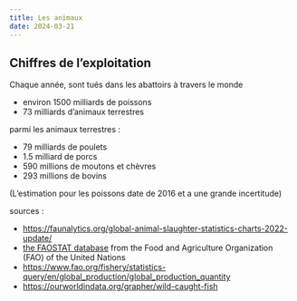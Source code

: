 ```yaml
---
title: Les animaux
date: 2024-03-21
---
```


## Chiffres de l’exploitation

Chaque année, sont tués dans les abattoirs à travers le monde

- environ 1500 milliards de poissons
- 73 milliards d’animaux terrestres

parmi les animaux terrestres :

- 79 milliards de poulets
- 1.5 milliard de porcs
- 590 millions de moutons et chèvres
- 293 millions de bovins

(L’estimation pour les poissons date de 2016 et a une grande incertitude)

sources :
- https://faunalytics.org/global-animal-slaughter-statistics-charts-2022-update/
- [the FAOSTAT database](http://www.fao.org/faostat/en/#data/QL) from the Food and Agriculture Organization (FAO) of the United Nations
- https://www.fao.org/fishery/statistics-query/en/global_production/global_production_quantity
- https://ourworldindata.org/grapher/wild-caught-fish
